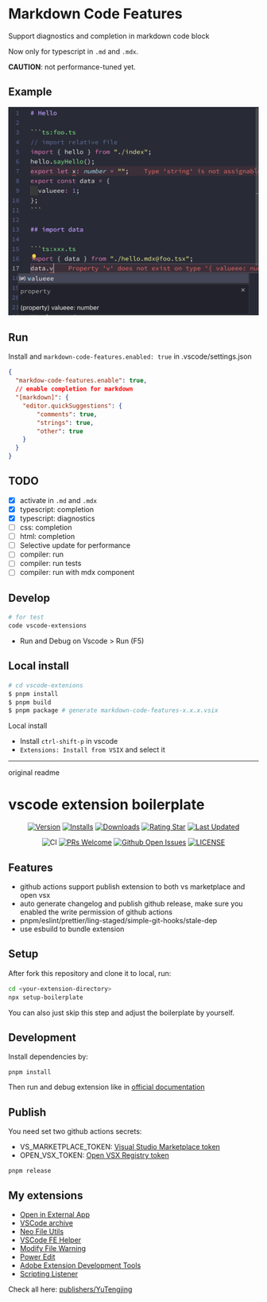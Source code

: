 # Markdown Code Features

Support diagnostics and completion in markdown code block

Now only for typescript in `.md` and `.mdx`.

**CAUTION**: not performance-tuned yet.

## Example

![Alt text](demo.png)

## Run 

Install and `markdown-code-features.enabled: true` in .vscode/settings.json

```json
{
  "markdow-code-features.enable": true,
  // enable completion for markdown
  "[markdown]": {
    "editor.quickSuggestions": {
        "comments": true,
        "strings": true,
        "other": true
    }
  }
}
```

## TODO

- [x] activate in `.md` and `.mdx`
- [x] typescript: completion
- [x] typescript: diagnostics
- [ ] css: completion
- [ ] html: completion
- [ ] Selective update for performance
- [ ] compiler: run
- [ ] compiler: run tests
- [ ] compiler: run with mdx component

## Develop

```bash
# for test
code vscode-extensions
```

- Run and Debug on Vscode > Run (F5)

## Local install

```bash
# cd vscode-extenions
$ pnpm install
$ pnpm build
$ pnpm package # generate markdown-code-features-x.x.x.vsix
```

Local install

- Install `ctrl-shift-p` in vscode
- `Extensions: Install from VSIX` and select it


-----------------------

original readme

# vscode extension boilerplate

<div align="center">

[![Version](https://img.shields.io/visual-studio-marketplace/v/YuTengjing.awesome-vscode-extension-boilerplate)](https://marketplace.visualstudio.com/items/YuTengjing.awesome-vscode-extension-boilerplate/changelog) [![Installs](https://img.shields.io/visual-studio-marketplace/i/YuTengjing.awesome-vscode-extension-boilerplate)](https://marketplace.visualstudio.com/items?itemName=YuTengjing.awesome-vscode-extension-boilerplate) [![Downloads](https://img.shields.io/visual-studio-marketplace/d/YuTengjing.awesome-vscode-extension-boilerplate)](https://marketplace.visualstudio.com/items?itemName=YuTengjing.awesome-vscode-extension-boilerplate) [![Rating Star](https://img.shields.io/visual-studio-marketplace/stars/YuTengjing.awesome-vscode-extension-boilerplate)](https://marketplace.visualstudio.com/items?itemName=YuTengjing.awesome-vscode-extension-boilerplate&ssr=false#review-details) [![Last Updated](https://img.shields.io/visual-studio-marketplace/last-updated/YuTengjing.awesome-vscode-extension-boilerplate)](https://github.com/tjx666/awesome-vscode-extension-boilerplate)

![CI](https://github.com/tjx666/awesome-vscode-extension-boilerplate/actions/workflows/ci.yml/badge.svg) [![PRs Welcome](https://img.shields.io/badge/PRs-welcome-brightgreen.svg?style=flat)](http://makeapullrequest.com) [![Github Open Issues](https://img.shields.io/github/issues/tjx666/awesome-vscode-extension-boilerplate)](https://github.com/tjx666/awesome-vscode-extension-boilerplate/issues) [![LICENSE](https://img.shields.io/badge/license-Anti%20996-blue.svg?style=flat-square)](https://github.com/996icu/996.ICU/blob/master/LICENSE)

</div>

## Features

- github actions support publish extension to both vs marketplace and open vsx
- auto generate changelog and publish github release, make sure you enabled the write permission of github actions
- pnpm/eslint/prettier/ling-staged/simple-git-hooks/stale-dep
- use esbuild to bundle extension

## Setup

After fork this repository and clone it to local, run:

```bash
cd <your-extension-directory>
npx setup-boilerplate
```

You can also just skip this step and adjust the boilerplate by yourself.

## Development

Install dependencies by:

```shell
pnpm install
```

Then run and debug extension like in [official documentation](https://code.visualstudio.com/api/get-started/your-first-extension)

## Publish

You need set two github actions secrets:

- VS_MARKETPLACE_TOKEN: [Visual Studio Marketplace token](https://learn.microsoft.com/azure/devops/organizations/accounts/use-personal-access-tokens-to-authenticate)
- OPEN_VSX_TOKEN: [Open VSX Registry token](https://github.com/eclipse/openvsx/wiki/Publishing-Extensions#3-create-an-access-token)

```shell
pnpm release
```

## My extensions

- [Open in External App](https://github.com/tjx666/open-in-external-app)
- [VSCode archive](https://github.com/tjx666/vscode-archive)
- [Neo File Utils](https://github.com/tjx666/vscode-neo-file-utils)
- [VSCode FE Helper](https://github.com/tjx666/vscode-fe-helper)
- [Modify File Warning](https://github.com/tjx666/modify-file-warning)
- [Power Edit](https://github.com/tjx666/power-edit)
- [Adobe Extension Development Tools](https://github.com/tjx666/vscode-adobe-extension-devtools)
- [Scripting Listener](https://github.com/tjx666/scripting-listener)

Check all here: [publishers/YuTengjing](https://marketplace.visualstudio.com/publishers/YuTengjing)
